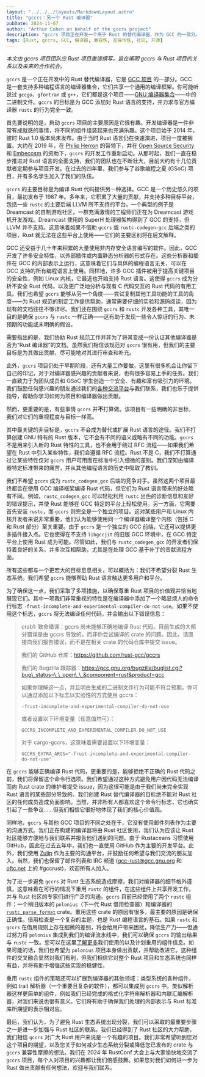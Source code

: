 ```yaml
---
layout: "../../../layouts/MarkdownLayout.astro"
title: "gccrs：另一个 Rust 编译器"
pubDate: 2024-11-07 
author: "Arthur Cohen on behalf of the gccrs project"
description: "gccrs 项目正在开发一个用于 Rust 的替代编译器，作为 GCC 的一部分。本文阐述了 gccrs 的目标、非目标，与 Rust 项目的关系，以及未来的合作机会，强调了 gccrs 致力于与 Rust 社区共同发展，而非分裂生态。"
tags: [Rust, gccrs, GCC, 编译器, 兼容性, 互操作性, 社区, 开源]
---
```


_本文由 gccrs 项目团队应 Rust 项目邀请撰写，旨在阐明 gccrs 与 Rust 项目的关系以及未来的合作机会。_

`gccrs` 是一个正在开发中的 Rust 替代编译器，它是 [GCC 项目](https://gcc.gnu.org/) 的一部分。GCC 是一套支持多种编程语言的编译器集合，它们共享一个通用的编译框架。你可能听说过 `gccgo`、`gfortran` 或 `g++`，它们都是这个项目——[GNU 编译器集合](https://gcc.gnu.org/)——中的二进制文件。`gccrs` 的目标是为 GCC 添加对 Rust 语言的支持，并力求与官方编译器 `rustc` 的行为完全一致。

首先要说明的是，启动 `gccrs` 项目的主要原因是它很有趣。开发编译器是一件非常有成就感的事情，将不同的组件组装起来也充满乐趣。这个项目始于 2014 年，彼时 Rust 1.0 版本尚未发布。由于当时 Rust 语言仍在快速演进，项目一度被搁置。大约在 2019 年，在 [Philip Herron](https://github.com/philberty) 的带领下，并在 [Open Source Security](https://opensrcsec.com/) 和 [Embecosm](https://www.embecosm.com/) 的资助下，`gccrs` 的开发工作重新启动。从那时起，我们一直在稳步推进对 Rust 语言的全面支持，我们的团队也在不断壮大，目前大约有十几位贡献者定期参与项目开发。在过去的四年里，我们参与了谷歌编程之夏 (GSoC) 项目，并有多名学生加入了我们的队伍。

`gccrs` 的主要目标是为编译 Rust 代码提供另一种选择。GCC 是一个历史悠久的项目，最初发布于 1987 年。多年来，它积累了大量的贡献，并支持多种目标平台，包括一些 `rustc` 的主要后端 LLVM 所不支持的平台。一个典型的例子是 Dreamcast 的自制游戏社区，一群充满激情的工程师们正在为 Dreamcast 游戏机开发游戏。Dreamcast 使用的 SuperH 处理器架构得到了 GCC 的支持，但 LLVM 并不支持。这意味着如果不借助 `gccrs` 或 `rustc-codegen-gcc` 后端之类的项目，Rust 就无法在这些平台上使用——它们的主要区别将在后文解释。

GCC 还受益于几十年来积累的大量使用非内存安全语言编写的软件。因此，GCC 开发了许多安全特性，以外部插件或内置静态分析器的形式存在。这些分析器和插件在 GCC 的内部表示上运行，这意味着它们与具体的编程语言无关，可以在 GCC 支持的所有编程语言上使用。同样地，许多 GCC 插件被用于提高关键项目的安全性，例如 Linux 内核，它最近也开始支持 Rust 语言。这使得 `gccrs` 成为分析不安全 Rust 代码，以及更广泛地分析与现有 C 代码交互的 Rust 代码的有用工具。我们也希望 `gccrs` 能够从另一个角度——尝试复制其他工具功能的工具的角度——为 Rust 规范的制定工作提供帮助，通常需要仔细的实验和源码阅读，因为现有的文档往往不够详尽。我们还在围绕 `gccrs` 和 `rustc` 开发各种工具，其唯一目的是确保 `gccrs` 与 `rustc` 一样正确——这有助于发现一些令人惊讶的行为、未预期的功能或未明确的假设。

需要指出的是，我们协助 Rust 规范工作并非为了将其变成一份认证其他编译器是否为“Rust 编译器”的文档。虽然我们相信该规范对 `gccrs` 很有用，但我们的主要目标是为其做出贡献，尽可能地对其进行审查和补充。

此外，`gccrs` 项目仍处于早期阶段，还有大量工作要做。这里有很多机会让你留下自己的印记，对于对编译器感兴趣的贡献者来说，也有很多容易上手的任务。我们一直致力于为团队成员和 GSoC 学生创造一个安全、有趣和富有吸引力的环境。我们鼓励任何感兴趣的朋友通过我们的[各种交流平台](https://rust-gcc.github.io/#get-involved)与我们联系，我们也乐于提供指导，帮助你学习如何为项目和编译器做出贡献。

然而，更重要的是，有些事情 `gccrs` 并**不**打算做。该项目有一些明确的非目标，我们对它们的重视程度与目标一样高。

其中最关键的非目标是，`gccrs` 不会成为替代或扩展 Rust 语言的途径。我们不打算创建 GNU 特有的 Rust 版本，它不会有不同的语义或略有不同的功能。`gccrs` 不是用来引入新的 Rust 特性的工具，也不会用于绕过 RFC 流程——如果我们希望在 Rust 中引入某些特性，我们会遵循 RFC 流程。Rust 不是 C，我们不打算通过让某些特性仅对 `gccrs` 用户可用而在标准中引入细微的差别。我们深知由编译器特定标准带来的痛苦，并从其他编程语言的历史中吸取了教训。

我们不希望 `gccrs` 成为 `rustc_codegen_gcc` 后端的竞争对手。虽然这两个项目最终都旨在使用 GCC 编译框架编译 Rust 代码，但它们为 Rust 语言带来的好处略有不同。例如，`rustc_codegen_gcc` 可以轻松利用 `rustc` 出色的诊断信息和友好的错误提示，并使 Rust 能够在 GCC 特定的平台上轻松使用。另一方面，它需要首先安装 `rustc`，而 `gccrs` 则完全是一个独立的项目。这对某些用户和 Linux 内核开发者来说非常重要，他们认为能够使用同一个编译器编译整个内核（包括 C 和 Rust 部分）至关重要。由于 `gccrs` 是一个独立的 GCC 前端，它还可以提供更多插件接入点。它也使得在不支持 `libgccjit` 的旧版 GCC 环境中，在 GCC 特定平台上使用 Rust 成为可能。尽管如此，我们与 `rustc_codegen_gcc` 的开发者们保持着良好的关系，并多次互相帮助，尤其是在处理 GCC 基于补丁的贡献流程方面。

所有这些都与一个更宏大的目标息息相关，可以概括为：我们不希望分裂 Rust 生态系统。我们希望 `gccrs` 能够帮助 Rust 语言触达更多用户和平台。

为了确保这一点，我们采取了多项措施，以确保尊重 Rust 项目的价值观并恰当地展现它们。其中一项我们非常重视的特性是在编译器中添加了一个略显烦人的命令行标志 `-frust-incomplete-and-experimental-compiler-do-not-use`。如果不使用这个标志，`gccrs` 将无法编译任何代码，并会输出以下错误信息：

> crab1: 致命错误：gccrs 尚未能够正确地编译 Rust 代码。目前生成的大部分错误是由 gccrs 导致的，而非你尝试编译的 crate 的问题。因此，请直接向我们报告错误，而不是在相关 crate 的代码仓库中提交 issue。
>
> 我们的 GitHub 仓库：<https://github.com/rust-gcc/gccrs>
>
> 我们的 Bugzilla 跟踪器：<https://gcc.gnu.org/bugzilla/buglist.cgi?bug\_status=\_\_open\_\_&component=rust&product=gcc>
>
> 如果你理解这一点，并且明白生成的二进制文件行为可能不符合预期，你可以通过添加以下标志以实验性的方式使用 gccrs：
>
> `-frust-incomplete-and-experimental-compiler-do-not-use`
>
> 或者设置以下环境变量（任意值均可）：
>
> `GCCRS_INCOMPLETE_AND_EXPERIMENTAL_COMPILER_DO_NOT_USE`
>
> 对于 cargo-gccrs，这意味着需要设置以下环境变量：
>
> `GCCRS_EXTRA_ARGS="-frust-incomplete-and-experimental-compiler-do-not-use"`

在 `gccrs` 能够正确编译 Rust 代码，更重要的是，能够拒绝不正确的 Rust 代码之前，我们将保留这个命令行选项。我们希望通过这种方式避免用户因代码无法编译而向 Rust crate 的维护者提交 issue，因为这很可能是由于我们尚未完全实现 Rust 语言的某些部分导致的。我们创建 Rust 替代编译器的目标绝不能对 Rust 社区的任何成员造成负面影响。当然，并非所有人都喜欢这个命令行标志，它也确实引起了一些争议……但我们相信它很好地体现了我们的核心价值观。

同样地，`gccrs` 与其他 GCC 项目的不同之处在于，它没有使用邮件列表作为主要的沟通方式。我们正在构建的编译器将由 Rust 社区使用，我们认为应该让 Rust 社区能够方便地与我们联系并报告他们遇到的问题。由于 Rustaceans 习惯使用 GitHub，因此在过去五年中，我们也一直使用 GitHub 作为主要的开发平台。此外，我们使用 [Zulip](https://gcc-rust.zulipchat.com/) 作为主要的沟通平台，并鼓励任何希望与我们交流的朋友加入。当然，我们也保留了邮件列表和 IRC 频道 (<gcc-rust@gcc.gnu.org> 和 [oftc.net](https://oftc.net/) 上的 #gccrust)，欢迎所有人加入。

为了进一步避免 `gccrs` 对 Rust 生态系统造成摩擦，我们对编译器的细节格外谨慎，这意味着在可行的情况下重用 `rustc` 的组件，在这些组件上共享开发工作，并与 Rust 社区的专家们进行广泛的沟通。`gccrs` 目前已经使用了两个 `rustc` 组件：一个稍旧版本的 `polonius`（下一代 Rust 借用检查器）和编译器的 [`rustc_parse_format`](https://github.com/rust-lang/rust/tree/master/compiler/rustc_parse_format) crate。重用这些 crate 的原因有很多，最主要的原因是确保正确性。借用检查是一个复杂的主题，也是 Rust 编程语言的基石。如果 `rustc` 和 `gccrs` 在借用规则上存在细微的差别，将会给用户带来困扰，降低生产力——但通过努力将 `polonius` 集成到我们的编译流水线中，我们可以确保 `gccrs` 的输出结果与 `rustc` 一致。您可以在这里[了解更多](https://rust-gcc.github.io/2024/09/20/reusing-rustc-components.html)我们使用的以及计划重用的组件信息。如果可能的话，我们也希望为 `polonius` 项目本身做出贡献，并帮助改进它。这种组件的交叉融合显然对我们有利，但我们相信它对整个 Rust 项目和生态系统也同样有益，并将有助于增强这些实现的稳健性。

重用 `rustc` 组件的策略还可以扩展到编译器的其他领域：类型系统的各种组件，例如 trait 解析器（一个重要且复杂的软件），都可以集成到 `gccrs` 中。类似解析器这样更简单的组件，例如我们已经完成的格式化字符串解析器和内联汇编解析器，对我们来说也很有意义。它们将有助于确保我们处理的内部表示与 Rust 标准库所期望的表示相对应。

最后，我们认为，为了避免 Rust 生态系统出现分裂，我们可以采取的最重要步骤之一是进一步加强与 Rust 社区的联系。我们已经得到了 Rust 社区的大力帮助，我们相信 `gccrs` 对广大 Rust 用户来说是一个有趣的项目。我们非常希望听到您对这个项目的期望，以及您关于如何减少生态系统分裂或降低您已发布的 crate 与 `gccrs` 兼容性摩擦的想法。我们在 2024 年 RustConf 大会上与大家愉快地交流了 `gccrs` 项目，每个人对项目的兴趣都让我们倍感鼓舞。如果您对我们如何进一步为 Rust 做出贡献有任何想法，欢迎与我们联系。
